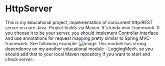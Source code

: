 # HttpServer
This is my educational project, implementation of concurrent http/REST server on core Java. Project builds via Maven. It's kinda mini-framework. If you choose it to be your server, you should implement Controller interface and use annotations for request mapping pretty similar to Spring MVC-framework.
See following example:
![image](https://user-images.githubusercontent.com/122008693/212290444-8c6d49a5-187f-4ab2-be4b-7a2908d695d7.png)
This module has strong dependency on my another educational module - LoggingMech, so you should add that to your local Maven repository if you want to start and check server.
